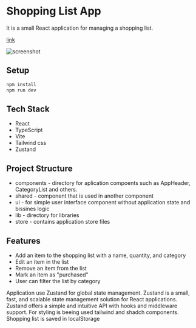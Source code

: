 # Shopping List App

It is a small React application for managing a shopping list.

[link](https://shopping-list-app-phi.vercel.app/)

![screenshot](https://shopping-list-app-phi.vercel.app/Screenshot%202025-03-31%20021651.png)

## Setup

```bash
npm install
npm run dev
```

## Tech Stack

- React
- TypeScript
- Vite
- Tailwind css
- Zustand

## Project Structure

- components - directory for aplication compoents such as AppHeader, CategoryList and others.
- shared - component that is used in another component
- ui - for simple user interface component without application state and bissines logic
- lib - directory for libraries
- store - contains application store files

## Features

- Add an item to the shopping list with a name, quantity, and category
- Edit an item in the list
- Remove an item from the list
- Mark an item as "purchased"
- User can filter the list by category

Application use Zustand for global state management. Zustand is a small, fast, and scalable state management solution for React applications. Zustand offers a simple and intuitive API with hooks and middleware support.
For styling is beeing used tailwind and shadch components.
Shopping list is saved in localStorage
